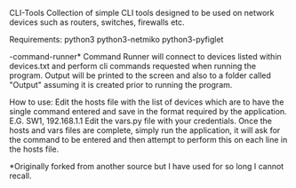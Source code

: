 CLI-Tools
Collection of simple CLI tools designed to be used on network devices such as routers, switches, firewalls etc.

Requirements:
python3
python3-netmiko
python3-pyfiglet

-command-runner*
Command Runner will connect to devices listed within devices.txt and perform cli commands requested when running the program. Output will be printed to the screen and also to a folder called "Output" assuming it is created prior to running the program.

How to use:
Edit the hosts file with the list of devices which are to have the single command entered and save in the format required by the application. E.G. SW1, 192.168.1.1
Edit the vars.py file with your credentials.
Once the hosts and vars files are complete, simply run the application, it will ask for the command to be entered and then attempt to perform this on each line in the hosts file.

*Originally forked from another source but I have used for so long I cannot recall.
